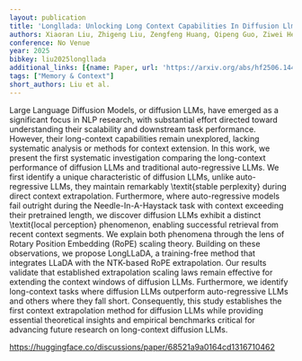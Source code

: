 ```yaml
---
layout: publication
title: 'Longllada: Unlocking Long Context Capabilities In Diffusion Llms'
authors: Xiaoran Liu, Zhigeng Liu, Zengfeng Huang, Qipeng Guo, Ziwei He, Xipeng Qiu
conference: No Venue
year: 2025
bibkey: liu2025longllada
additional_links: [{name: Paper, url: 'https://arxiv.org/abs/hf2506.14429'}]
tags: ["Memory & Context"]
short_authors: Liu et al.
---
```

Large Language Diffusion Models, or diffusion LLMs, have emerged as a significant focus in NLP research, with substantial effort directed toward understanding their scalability and downstream task performance. However, their long-context capabilities remain unexplored, lacking systematic analysis or methods for context extension. In this work, we present the first systematic investigation comparing the long-context performance of diffusion LLMs and traditional auto-regressive LLMs. We first identify a unique characteristic of diffusion LLMs, unlike auto-regressive LLMs, they maintain remarkably \textit\{stable perplexity\} during direct context extrapolation. Furthermore, where auto-regressive models fail outright during the Needle-In-A-Haystack task with context exceeding their pretrained length, we discover diffusion LLMs exhibit a distinct \textit\{local perception\} phenomenon, enabling successful retrieval from recent context segments. We explain both phenomena through the lens of Rotary Position Embedding (RoPE) scaling theory. Building on these observations, we propose LongLLaDA, a training-free method that integrates LLaDA with the NTK-based RoPE extrapolation. Our results validate that established extrapolation scaling laws remain effective for extending the context windows of diffusion LLMs. Furthermore, we identify long-context tasks where diffusion LLMs outperform auto-regressive LLMs and others where they fall short. Consequently, this study establishes the first context extrapolation method for diffusion LLMs while providing essential theoretical insights and empirical benchmarks critical for advancing future research on long-context diffusion LLMs.

https://huggingface.co/discussions/paper/68521a9a0164cd1316710462